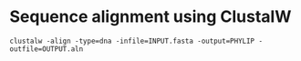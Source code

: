 # Sequence alignment using ClustalW
```
clustalw -align -type=dna -infile=INPUT.fasta -output=PHYLIP -outfile=OUTPUT.aln
```
